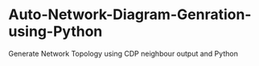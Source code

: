# Auto-Network-Diagram-Genration-using-Python
Generate Network Topology using CDP neighbour output and Python

